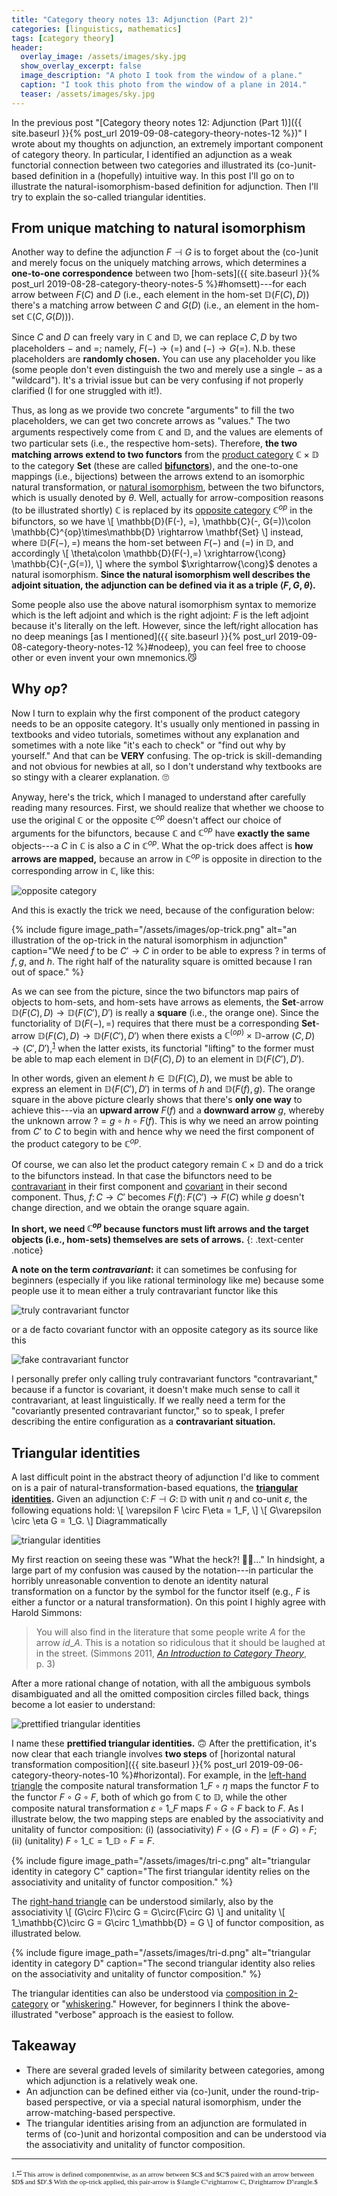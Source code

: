```yaml
---
title: "Category theory notes 13: Adjunction (Part 2)"
categories: [linguistics, mathematics]
tags: [category theory]
header:
  overlay_image: /assets/images/sky.jpg
  show_overlay_excerpt: false
  image_description: "A photo I took from the window of a plane."
  caption: "I took this photo from the window of a plane in 2014."
  teaser: /assets/images/sky.jpg
---
```


In the previous post "[Category theory notes 12: Adjunction (Part 1)]({{ site.baseurl }}{% post_url 2019-09-08-category-theory-notes-12 %})" I wrote about my thoughts on adjunction, an extremely important component of category theory. In particular, I identified an adjunction as a weak functorial connection between two categories and illustrated its (co-)unit-based definition in a (hopefully) intuitive way. In this post I'll go on to illustrate the natural-isomorphism-based definition for adjunction. Then I'll try to explain the so-called triangular identities.

## From unique matching to natural isomorphism
Another way to define the adjunction $F \dashv G$ is to forget about the (co-)unit and merely focus on the uniquely matching arrows, which determines a **one-to-one correspondence** between two [hom-sets]({{ site.baseurl }}{% post_url 2019-08-28-category-theory-notes-5 %}#homsett)---for each arrow between $F(C)$ and $D$ (i.e., each element in the hom-set $\mathbb{D}(F(C),D)$) there's a matching arrow between $C$ and $G(D)$ (i.e., an element in the hom-set $\mathbb{C}(C,G(D))$).
<a id="adjunction-blank"></a>

Since $C$ and $D$ can freely vary in $\mathbb{C}$ and $\mathbb{D},$ we can replace $C, D$ by two placeholders $-$ and $=$; namely, $F(-)\rightarrow(=)$ and $(-)\rightarrow G(=).$ N.b. these placeholders are **randomly chosen.** You can use any placeholder you like (some people don't even distinguish the two and merely use a single $-$ as a "wildcard"). It's a trivial issue but can be very confusing if not properly clarified (I for one struggled with it!).

Thus, as long as we provide two concrete "arguments" to fill the two placeholders, we can get two concrete arrows as "values." The two arguments respectively come from $\mathbb{C}$ and $\mathbb{D},$ and the values are elements of two particular sets (i.e., the respective hom-sets). Therefore, **the two matching arrows extend to two functors** from the [product category](https://en.wikipedia.org/wiki/Product_category) $\mathbb{C}\times\mathbb{D}$ to the category $\mathbf{Set}$ (these are called [**bifunctors**](https://en.wikipedia.org/wiki/Functor#Bifunctors_and_multifunctors)), <a id="ni"></a>and the one-to-one mappings (i.e., bijections) between the arrows extend to an isomorphic natural transformation, or [natural isomorphism](https://en.wikipedia.org/wiki/Natural_transformation), between the two bifunctors, which is usually denoted by $\theta$. Well, actually for arrow-composition reasons (to be illustrated shortly) $\mathbb{C}$ is replaced by its [opposite category](https://en.wikipedia.org/wiki/Opposite_category) $\mathbb{C}^{op}$ in the bifunctors, so we have
\\[ \mathbb{D}(F(-), =), \mathbb{C}(-, G(=))\colon \mathbb{C}^{op}\times\mathbb{D} \rightarrow \mathbf{Set} \\]
instead, where $\mathbb{D}(F(-), =)$ means the hom-set between $F(-)$ and $(=)$ in $\mathbb{D},$ and accordingly
\\[ \theta\colon \mathbb{D}(F(-),=) \xrightarrow{\cong} \mathbb{C}(-,G(=)),  \\]
where the symbol $\xrightarrow{\cong}$ denotes a natural isomorphism. **Since the natural isomorphism well describes the adjoint situation, the adjunction can be defined via it as a triple $\langle F, G, \theta\rangle$.**

Some people also use the above natural isomorphism syntax to memorize which is the left adjoint and which is the right adjoint: $F$ is the left adjoint because it's literally on the left. However, since the left/right allocation has no deep meanings [as I mentioned]({{ site.baseurl }}{% post_url 2019-09-08-category-theory-notes-12 %}#nodeep), you can feel free to choose other or even invent your own mnemonics.😼

## Why $op$?
Now I turn to explain why the first component of the product category needs to be an opposite category. It's usually only mentioned in passing in textbooks and video tutorials, sometimes without any explanation and sometimes with a note like "it's each to check" or "find out why by yourself." And that can be **VERY** confusing. The op-trick is skill-demanding and not obvious for newbies at all, so I don't understand why textbooks are so stingy with a clearer explanation. 🙄

Anyway, here's the trick, which I managed to understand after carefully reading many resources. First, we should realize that whether we choose to use the original $\mathbb{C}$ or the opposite $\mathbb{C}^{op}$ doesn't affect our choice of arguments for the bifunctors, because $\mathbb{C}$ and $\mathbb{C}^{op}$ have **exactly the same** objects---a $C$ in $\mathbb{C}$ is also a $C$ in $\mathbb{C}^{op}.$ What the op-trick does affect is **how arrows are mapped,** because an arrow in $\mathbb{C}^{op}$ is opposite in direction to the corresponding arrow in $\mathbb{C},$ like this:

![opposite category](/assets/images/op.png)

And this is exactly the trick we need, because of the configuration below:

{% include figure image_path="/assets/images/op-trick.png" alt="an illustration of the op-trick in the natural isomorphism in adjunction" caption="We need $f$ to be $C'\rightarrow C$ in order to be able to express $?$ in terms of $f, g,$ and $h.$ The right half of the naturality square is omitted because I ran out of space." %}

As we can see from the picture, since the two bifunctors map pairs of objects to hom-sets, and hom-sets have arrows as elements, the $\mathbf{Set}$-arrow $\mathbb{D}(F(C),D)\rightarrow\mathbb{D}(F(C'),D')$ is really a **square** (i.e., the orange one). Since the functoriality of $\mathbb{D}(F(-),=)$ requires that there must be a corresponding $\mathbf{Set}$-arrow $\mathbb{D}(F(C),D)\rightarrow\mathbb{D}(F(C'),D')$ when there exists a $\mathbb{C}^{(op)}\times\mathbb{D}$-arrow $(C,D)\rightarrow(C',D'),$<sup><a href="#fn1" id="ref1">1</a></sup> when the latter exists, its functorial "lifting" to the former must be able to map each element in $\mathbb{D}(F(C),D)$ to an element in $\mathbb{D}(F(C'),D').$

In other words, given an element $h\in\mathbb{D}(F(C),D),$ we must be able to express an element in $\mathbb{D}(F(C'),D')$ in terms of $h$ and $\mathbb{D}(F(f),g).$ The orange square in the above picture clearly shows that there's **only one way** to achieve this---via an **upward arrow** $F(f)$ and a **downward arrow** $g,$ whereby the unknown arrow $?=g\circ h\circ F(f).$ This is why we need an arrow pointing from $C'$ to $C$ to begin with and hence why we need the first component of the product category to be $\mathbb{C}^{op}$.

Of course, we can also let the product category remain $\mathbb{C}\times\mathbb{D}$ and do a trick to the bifunctors instead. In that case the bifunctors need to be [contravariant](http://mathworld.wolfram.com/ContravariantFunctor.html) in their first component and [covariant](http://mathworld.wolfram.com/CovariantFunctor.html) in their second component. Thus, $f\colon C\rightarrow C'$ becomes $F(f)\colon F(C')\rightarrow F(C)$ while $g$ doesn't change direction, and we obtain the orange square again.

**In short, we need $\mathbb{C}^{op}$ because functors must lift arrows and the target objects (i.e., hom-sets) themselves are sets of arrows.**
{: .text-center .notice}

**A note on the term _contravariant_:** it can sometimes be confusing for beginners (especially if you like rational terminology like me) because some people use it to mean either a truly contravariant functor like this

![truly contravariant functor](/assets/images/contravariant-true.png)

or a de facto covariant functor with an opposite category as its source like this

![fake contravariant functor](/assets/images/contravariant-fake.png)

I personally prefer only calling truly contravariant functors "contravariant," because if a functor is covariant, it doesn't make much sense to call it contravariant, at least linguistically. If we really need a term for the "covariantly presented contravariant functor," so to speak, I prefer describing the entire configuration as a **contravariant situation.**

## Triangular identities
A last difficult point in the abstract theory of adjunction I'd like to comment on is a pair of natural-transformation-based equations, the **[triangular identities](https://ncatlab.org/nlab/show/triangle+identities).** Given an adjunction $\mathbb{C}\colon F \dashv G\colon\mathbb{D}$ with unit $\eta$ and co-unit $\varepsilon,$ the following equations hold:
\\[ \varepsilon F \circ F\eta = 1\_F, \\]
\\[ G\varepsilon \circ \eta G = 1\_G. \\]
Diagrammatically

![triangular identities](/assets/images/tri-id.png)

My first reaction on seeing these was "What the heck?! 🥴🙀..." In hindsight, a large part of my confusion was caused by the notation---in particular the horribly unreasonable convention to denote an identity natural transformation on a functor by the symbol for the functor itself (e.g., $F$ is either a functor or a natural transformation). On this point I highly agree with Harold Simmons:
>You will also find in the literature that some people write $A$ for the arrow $id\_A.$ This is a notation so ridiculous that it should be laughed at in the street. (Simmons 2011, [_An Introduction to Category Theory_](https://books.google.co.uk/books/about/An_Introduction_to_Category_Theory.html?id=VOCQUC_uiWgC&source=kp_book_description&redir_esc=y), p.&nbsp;3)

After a more rational change of notation, with all the ambiguous symbols disambiguated and all the omitted composition circles filled back, things become a lot easier to understand:<a id="triangle"></a>

![prettified triangular identities](/assets/images/tri-id-pretty.png)

I name these **prettified triangular identities.** 🙃 After the prettification, it's now clear that each triangle involves **two steps** of [horizontal natural transformation composition]({{ site.baseurl }}{% post_url 2019-09-06-category-theory-notes-10 %}#horizontal). For example, in the <a href="#triangle">left-hand triangle</a> the composite natural transformation $1\_F\circ\eta$ maps the functor $F$ to the functor $F\circ G\circ F,$ both of which go from $\mathbb{C}$ to $\mathbb{D},$ while the other composite natural transformation $\varepsilon\circ 1\_F$ maps $F\circ G\circ F$ back to $F.$ As I illustrate below, the two mapping steps are enabled by the associativity and unitality of functor composition: (i) (associativity) $F\circ (G\circ F)=(F\circ G)\circ F$; (ii) (unitality) $F\circ 1\_\mathbb{C} = 1\_\mathbb{D}\circ F = F.$

{% include figure image_path="/assets/images/tri-c.png" alt="triangular identity in category C" caption="The first triangular identity relies on the associativity and unitality of functor composition." %}

The <a href="#triangle">right-hand triangle</a> can be understood similarly, also by the associativity
\\[ (G\circ F)\circ G = G\circ(F\circ G) \\]
and unitality
\\[ 1\_\mathbb{C}\circ G = G\circ 1\_\mathbb{D} = G \\]
of functor composition, as illustrated below.

{% include figure image_path="/assets/images/tri-d.png" alt="triangular identity in category D" caption="The second triangular identity also relies on the associativity and unitality of functor composition." %}

The triangular identities can also be understood via [composition in 2-category](https://ncatlab.org/nlab/show/triangle+identities) or "[whiskering](https://ncatlab.org/nlab/show/whiskering)." However, for beginners I think the above-illustrated "verbose" approach is the easiest to follow.

## Takeaway
- There are several graded levels of similarity between categories, among which adjunction is a relatively weak one.
- An adjunction can be defined either via (co-)unit, under the round-trip-based perspective, or via a special natural isomorphism, under the arrow-matching-based perspective.
- The triangular identities arising from an adjunction are formulated in terms of (co-)unit and horizontal composition and can be understood via the associativity and unitality of functor composition.

<hr>
<div style="font-family: serif; font-size: 0.8em;">
<a id="fn1">1.</a><sup><a href="#ref1" title="Jump back to footnote 1 in the text.">↩</a></sup> This arrow is defined componentwise, as an arrow between $C$ and $C'$ paired with an arrow between $D$ and $D'.$ With the op-trick applied, this pair-arrow is $\langle C'\rightarrow C, D\rightarrow D'\rangle.$
</div>
